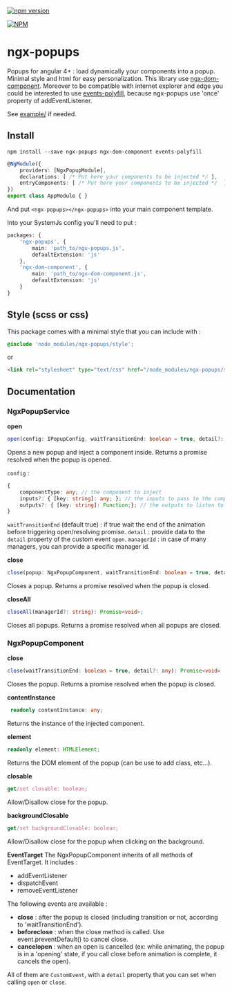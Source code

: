 [![npm version](https://badge.fury.io/js/ngx-popups.svg)](https://www.npmjs.com/package/ngx-popups)

[![NPM](https://nodei.co/npm/ngx-popups.png?downloads=true&downloadRank=true&stars=true)](https://nodei.co/npm/ngx-popups/)

# ngx-popups

Popups for angular 4+ : load dynamically your components into a popup. Minimal style and html for easy personalization.
This library use [ngx-dom-component](https://github.com/lifaon74/ngx-dom-component). Moreover to be compatible with internet explorer and edge you could be interested to use [events-polyfill](https://github.com/lifaon74/events-polyfill), because ngx-popups use 'once' property of addEventListener.

See [example/](./example) if needed.

## Install
```
npm install --save ngx-popups ngx-dom-component events-polyfill
```
```ts
@NgModule({
    providers: [NgxPopupModule],
    declarations: [ /* Put here your components to be injected */ ],
    entryComponents: [ /* Put here your components to be injected */  ],
})
export class AppModule { }
```
And put `<ngx-popups></ngx-popups>` into your main component template.

Into your SystemJs config you'll need to put :
```ts
packages: {
    'ngx-popups', {
		main: 'path_to/ngx-popups.js',
		defaultExtension: 'js'
	},
	'ngx-dom-component', {
		main: 'path_to/ngx-dom-component.js',
		defaultExtension: 'js'
	}
}
```
## Style (scss or css)
This package comes with a minimal style that you can include with :
```scss
@include 'node_modules/ngx-popups/style';
```
or
```html
<link rel="stylesheet" type="text/css" href="/node_modules/ngx-popups/style.css">
```


## Documentation
### NgxPopupService
**open**
```ts
open(config: IPopupConfig, waitTransitionEnd: boolean = true, detail?: any, managerId?: string): Promise<NgxPopupComponent>
```
Opens a new popup and inject a component inside. Returns a promise resolved when the popup is opened.

`config` :
```ts
{
    componentType: any; // the component to inject
    inputs?: { [key: string]: any; }; // the inputs to pass to the component
    outputs?: { [key: string]: Function;}; // the outputs to listen to the component
}
```
`waitTransitionEnd` (default true) : if true wait the end of the animation before triggering open/resolving promise.
`detail` : provide data to the `detail` property of the custom event `open`.
`managerId` : in case of many managers, you can provide a specific manager id.

**close**
```ts
close(popup: NgxPopupComponent, waitTransitionEnd: boolean = true, detail?: any): Promise<void>;
```
Closes a popup. Returns a promise resolved when the popup is closed.

**closeAll**
```ts
closeAll(managerId?: string): Promise<void>;
```
Closes all popups. Returns a promise resolved when all popups are closed.

### NgxPopupComponent
**close**
```ts
close(waitTransitionEnd: boolean = true, detail?: any): Promise<void>
```
Closes the popup. Returns a promise resolved when the popup is closed.

**contentInstance**
```ts
 readonly contentInstance: any;
```
Returns the instance of the injected component.

**element**
```ts
readonly element: HTMLElement;
```
Returns the DOM element of the popup (can be use to add class, etc...).

**closable**
```ts
get/set closable: boolean;
```
Allow/Disallow close for the popup.

**backgroundClosable**
```ts
get/set backgroundClosable: boolean;
```
Allow/Disallow close for the popup when clicking on the background.

**EventTarget**
The NgxPopupComponent inherits of all methods of EventTarget. It includes :
- addEventListener
- dispatchEvent
- removeEventListener

The following events are available :
- **close** : after the popup is closed (including transition or not, according to 'waitTransitionEnd').
- **beforeclose** : when the close method is called. Use event.preventDefault() to cancel close.
- **cancelopen** : when an open is cancelled (ex: while animating, the popup is in a 'opening' state, if you call close before animation is complete, it cancels the open).

All of them are `CustomEvent`, with a `detail` property that you can set when calling `open` or `close`.


